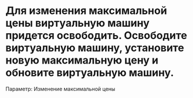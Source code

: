 # Для изменения максимальной цены виртуальную машину придется освободить. Освободите виртуальную машину, установите новую максимальную цену и обновите виртуальную машину.

Параметр: Изменение максимальной цены
